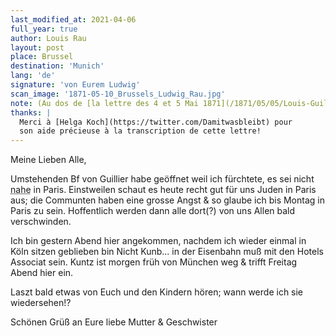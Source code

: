 ```yaml
---
last_modified_at: 2021-04-06
full_year: true
author: Louis Rau
layout: post
place: Brussel
destination: 'Munich'
lang: 'de'
signature: 'von Eurem Ludwig'
scan_image: '1871-05-10_Brussels_Ludwig_Rau.jpg'
note: (Au dos de [la lettre des 4 et 5 Mai 1871](/1871/05/05/Louis-Guillier.html))
thanks: |
  Merci à [Helga Koch](https://twitter.com/Damitwasbleibt) pour
  son aide précieuse à la transcription de cette lettre!
---
```



Meine Lieben Alle,

Umstehenden Bf von <span data-lang="fr">Guillier</span> habe geöffnet
weil ich fürchtete, es sei nicht <abbr title="ou 'wieso'?">nahe</abbr> in <span data-lang="fr">Paris</span>. Einstweilen
schaut es heute recht gut für uns Juden in <span data-lang="fr">Paris</span> aus; die
<span data-lang="fr">Communten</span> haben eine grosse Angst & so glaube ich
bis Montag in <span data-lang="fr">Paris</span> zu sein. Hoffentlich werden dann
alle dort(?) von uns Allen bald verschwinden.

Ich bin gestern Abend hier angekommen,
nachdem ich wieder einmal in Köln sitzen geblieben bin
Nicht Kunb... in der Eisenbahn muß mit den <span data-lang="fr">Hotels
Associat</span> sein. <span data-lang="fr">Kuntz</span> ist morgen früh von München weg
& trifft Freitag Abend hier ein.

Laszt bald etwas von Euch und den
Kindern hören; wann werde ich sie wiedersehen!?

Schönen Grüß an Eure liebe Mutter & Geschwister




